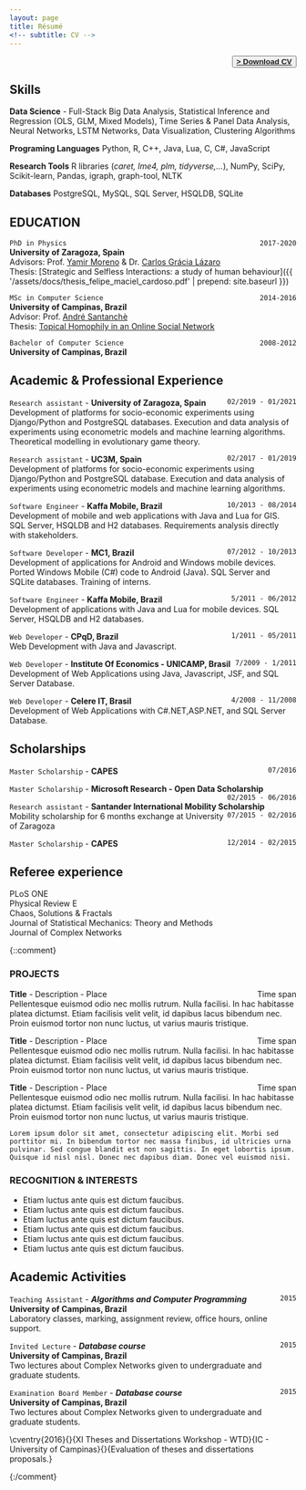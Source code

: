 ```yaml
---
layout: page
title: Résumé
<!-- subtitle: CV -->
---
```


<span style="float: right; ">
<!-- <a href="{{ '/assets/docs/cv_felipe_maciel_cardoso.pdf' | prepend: site.baseurl }}"><strong>> Download CV</strong></a> -->
<button name="button"><a href="{{ '/assets/docs/cv_felipe_maciel_cardoso.pdf' | prepend: site.baseurl }}"><strong>> Download CV</strong></a> </button>
 </span>

<br>

## Skills

**Data Science** - Full-Stack Big Data Analysis, Statistical Inference and Regression (OLS, GLM, Mixed Models), Time Series & Panel Data Analysis, Neural Networks, LSTM Networks, Data Visualization, Clustering Algorithms

**Programing Languages**  Python, R, C++, Java, Lua, C,  C\#, JavaScript

**Research Tools** R libraries (*caret, lme4, plm, tidyverse,...*), NumPy, SciPy, Scikit-learn, Pandas, igraph, graph-tool, NLTK

**Databases** PostgreSQL, MySQL, SQL Server, HSQLDB, SQLite

## EDUCATION

`PhD in Physics` <span style="float: right; ">`2017-2020`</span>  
**University of Zaragoza, Spain**  
Advisors: Prof. [Yamir Moreno](https://cosnet.bifi.es/people/yamir-moreno/) & Dr. [Carlos Grácia Lázaro](https://scholar.google.com/citations?user=YPBNyA4AAAAJ&hl=es)  
Thesis: [Strategic and Selfless Interactions: a study of human behaviour]({{ '/assets/docs/thesis_felipe_maciel_cardoso.pdf' | prepend: site.baseurl }})


`MSc in Computer Science` <span style="float: right; ">`2014-2016`</span>  
**University of Campinas, Brazil**  
Advisor: Prof. [André Santanchè](https://www.ic.unicamp.br/~santanch/)  
Thesis: [Topical Homophily in an Online Social Network](http://repositorio.unicamp.br/jspui/handle/REPOSIP/320878)

`Bachelor of Computer Science` <span style="float: right; ">`2008-2012`</span>  
**University of Campinas, Brazil**  

## Academic & Professional Experience

`Research assistant` - **University of Zaragoza, Spain** <span style="float: right; ">`02/2019 - 01/2021`</span>  
Development of platforms for socio-economic experiments using Django/Python and PostgreSQL databases. Execution and data analysis of experiments using econometric models and machine learning algorithms. Theoretical modelling in evolutionary game theory.

`Research assistant` - **UC3M, Spain** <span style="float: right; ">`02/2017 - 01/2019`</span>  
Development of platforms for socio-economic experiments using Django/Python and PostgreSQL database. Execution and data analysis of experiments using econometric models and machine learning algorithms.

`Software Engineer` - **Kaffa Mobile, Brazil** <span style="float: right; ">`10/2013 - 08/2014`</span>  
Development of mobile and web applications with Java and Lua for GIS. SQL Server, HSQLDB and H2 databases. Requirements analysis directly with stakeholders.

`Software Developer` - **MC1, Brazil** <span style="float: right; ">`07/2012 - 10/2013`</span>  
Development of applications for Android and Windows mobile devices. Ported Windows Mobile (C\#) code to Android (Java).  SQL Server and SQLite databases. Training of interns.  

`Software Engineer` - **Kaffa Mobile, Brazil** <span style="float: right; ">`5/2011 - 06/2012`</span>  
Development of applications with Java and Lua for mobile devices. SQL Server, HSQLDB and H2 databases.

`Web Developer` - **CPqD, Brazil** <span style="float: right; ">`1/2011 - 05/2011`</span>  
Web Development with Java and Javascript.

`Web Developer` - **Institute Of Economics - UNICAMP, Brasil** <span style="float: right; ">`7/2009 - 1/2011`</span>  
Development of Web Applications using Java, Javascript, JSF, and SQL Server Database.

`Web Developer` - **Celere IT, Brasil** <span style="float: right; ">`4/2008 - 11/2008`</span>  
Development of Web Applications with C\#.NET,ASP.NET, and SQL Server Database.

## Scholarships

`Master Scholarship` - **CAPES** <span style="float: right; ">`07/2016`</span>  

`Master Scholarship` - **Microsoft Research - Open Data Scholarship** <span style="float: right; ">`02/2015 - 06/2016`</span>  

`Research assistant` - **Santander International Mobility Scholarship** <span style="float: right; ">`07/2015 - 02/2016`</span>  
Mobility scholarship for 6 months exchange at University of Zaragoza

`Master Scholarship` - **CAPES** <span style="float: right; ">`12/2014 - 02/2015`</span>  

## Referee experience

PLoS ONE \
Physical Review E \
Chaos, Solutions & Fractals \
Journal of Statistical Mechanics: Theory and Methods \
Journal of Complex Networks

{::comment}

### PROJECTS

**Title** - Description - Place <span style="float: right; ">Time span</span>  
Pellentesque euismod odio nec mollis rutrum. Nulla facilisi. In hac habitasse platea dictumst. Etiam facilisis velit velit, id dapibus lacus bibendum nec. Proin euismod tortor non nunc luctus, ut varius mauris tristique.  

**Title** - Description - Place <span style="float: right; ">Time span</span>  
Pellentesque euismod odio nec mollis rutrum. Nulla facilisi. In hac habitasse platea dictumst. Etiam facilisis velit velit, id dapibus lacus bibendum nec. Proin euismod tortor non nunc luctus, ut varius mauris tristique.  

**Title** - Description - Place <span style="float: right; ">Time span</span>  
Pellentesque euismod odio nec mollis rutrum. Nulla facilisi. In hac habitasse platea dictumst. Etiam facilisis velit velit, id dapibus lacus bibendum nec. Proin euismod tortor non nunc luctus, ut varius mauris tristique.  




``` Lorem ipsum dolor sit amet, consectetur adipiscing elit. Morbi sed porttitor mi. In bibendum tortor nec massa finibus, id ultricies urna pulvinar. Sed congue blandit est non sagittis. In eget lobortis ipsum. Quisque id nisl nisl. Donec nec dapibus diam. Donec vel euismod nisi.  ```  

### RECOGNITION & INTERESTS

- Etiam luctus ante quis est dictum faucibus.
- Etiam luctus ante quis est dictum faucibus.
- Etiam luctus ante quis est dictum faucibus.
- Etiam luctus ante quis est dictum faucibus.
- Etiam luctus ante quis est dictum faucibus.
- Etiam luctus ante quis est dictum faucibus.


## Academic Activities

`Teaching Assistant` - ***Algorithms and Computer Programming***  <span style="float: right; ">`2015`</span>  
**University of Campinas, Brazil**  
Laboratory classes, marking, assignment review, office hours, online support.

`Invited Lecture` - ***Database course***  <span style="float: right; ">`2015`</span>  
**University of Campinas, Brazil**  
Two lectures about Complex Networks given to undergraduate and graduate students.

`Examination Board Member` - ***Database course***  <span style="float: right; ">`2015`</span>  
**University of Campinas, Brazil**  
Two lectures about Complex Networks given to undergraduate and graduate students.

\cventry{2016}{}{XI Theses and Dissertations Workshop - WTD}{IC - University of Campinas}{}{Evaluation of theses and dissertations proposals.}

{:/comment}